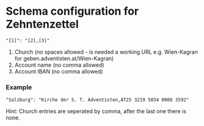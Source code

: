 # Schema configuration for Zehntenzettel

```
"[1]": "[2],[3]"
```
1. Church (no spaces allowed - is needed a working URL e.g. Wien-Kagran for geben.adventisten.at/Wien-Kagran)
2. Account name (no comma allowed)
3. Account IBAN (no comma allowed)

### Example

```
"Salzburg": "Kirche der S. T. Adventisten,AT25 3219 5034 0008 3592"
```
Hint: Church entries are seperated by comma, after the last one there is none.
